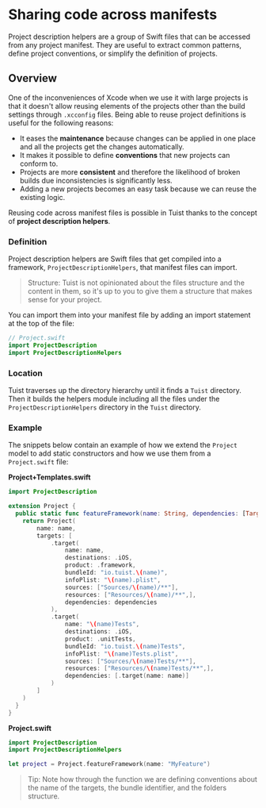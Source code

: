 
# Sharing code across manifests

Project description helpers are a group of Swift files that can be accessed from any project manifest. They are useful to extract common patterns, define project conventions, or simplify the definition of projects.

## Overview

One of the inconveniences of Xcode when we use it with large projects is that it doesn't allow reusing elements of the projects other than the build settings through `.xcconfig` files. Being able to reuse project definitions is useful for the following reasons:

- It eases the **maintenance** because changes can be applied in one place and all the projects get the changes automatically.
- It makes it possible to define **conventions** that new projects can conform to.
- Projects are more **consistent** and therefore the likelihood of broken builds due inconsistencies is significantly less.
- Adding a new projects becomes an easy task because we can reuse the existing logic.

Reusing code across manifest files is possible in Tuist thanks to the concept of **project description helpers**.

### Definition

Project description helpers are Swift files that get compiled into a framework, `ProjectDescriptionHelpers`, that manifest files can import.

> Structure:
Tuist is not opinionated about the files structure and the content in them, so it's up to you to give them a structure that makes sense for your project.

You can import them into your manifest file by adding an import statement at the top of the file:

```swift
// Project.swift
import ProjectDescription
import ProjectDescriptionHelpers
```

### Location

Tuist traverses up the directory hierarchy until it finds a `Tuist` directory. Then it builds the helpers module including all the files under the `ProjectDescriptionHelpers` directory in the `Tuist` directory.

### Example

The snippets below contain an example of how we extend the `Project` model to add static constructors and how we use them from a `Project.swift` file:

**Project+Templates.swift**

```swift
import ProjectDescription

extension Project {
  public static func featureFramework(name: String, dependencies: [TargetDependency] = []) -> Project {
    return Project(
        name: name,
        targets: [
            .target(
                name: name,
                destinations: .iOS,
                product: .framework,
                bundleId: "io.tuist.\(name)",
                infoPlist: "\(name).plist",
                sources: ["Sources/\(name)/**"],
                resources: ["Resources/\(name)/**",],
                dependencies: dependencies
            ),
            .target(
                name: "\(name)Tests",
                destinations: .iOS,
                product: .unitTests,
                bundleId: "io.tuist.\(name)Tests",
                infoPlist: "\(name)Tests.plist",
                sources: ["Sources/\(name)Tests/**"],
                resources: ["Resources/\(name)Tests/**",],
                dependencies: [.target(name: name)]
            )
        ]
    )
  }
}
```

**Project.swift**

```swift {2}
import ProjectDescription
import ProjectDescriptionHelpers

let project = Project.featureFramework(name: "MyFeature")
```

> Tip: Note how through the function we are defining conventions about the name of the targets, the bundle identifier, and the folders structure.
